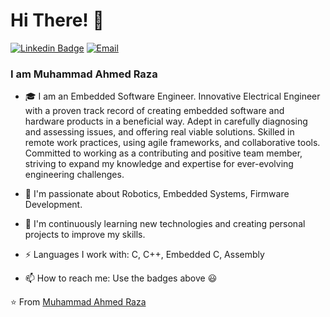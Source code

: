 

<!--
**MaverickAhmed/maverickahmed** is a ✨ _special_ ✨ repository because its `README.md` (this file) appears on your GitHub profile.

Here are some ideas to get you started:

- 🔭 I’m currently working on ...
- 🌱 I’m currently learning ...
- 👯 I’m looking to collaborate on ...
- 🤔 I’m looking for help with ...
- 💬 Ask me about ...
- 📫 How to reach me: ...
- 😄 Pronouns: ...
- ⚡ Fun fact: ...
-->

# Hi There! 👋
[![Linkedin Badge](https://img.shields.io/badge/LinkedIn-maverickahmed-gray?labelColor=blue&style=flat-square&logo=Linkedin&logoColor=white&link=https://www.linkedin.com/in/maverickahmed/)](https://www.linkedin.com/in/maverickahmed/)
[![Email](https://img.shields.io/badge/Gmail-maverickahmed-gray?labelColor=d44638&style=flat-square&logo=gmail&logoColor=white&link=mailto:ahmedraza24201@gmail.com)](mailto:ahmedraza24201@gmail.com)


### I am Muhammad Ahmed Raza

- 🎓 I am an Embedded Software Engineer.
Innovative Electrical Engineer with a proven track record of creating embedded software and hardware products in a beneficial way. Adept in carefully diagnosing and assessing issues, and offering real viable solutions. Skilled in remote work practices, using agile frameworks, and collaborative tools. Committed to working as a contributing and positive team member, striving to expand my knowledge and expertise for ever-evolving engineering challenges.

- 🔭 I'm passionate about Robotics, Embedded Systems, Firmware Development.


- 🌱 I'm continuously learning new technologies and creating personal projects to improve my skills.


- ⚡ Languages I work with: C, C++, Embedded C, Assembly

- 📫 How to reach me: Use the badges above 😃
<!--
<br>
<img src="https://github-readme-stats.vercel.app/api?username=ahmedraza&show_icons=true">
-->
⭐️ From [Muhammad Ahmed Raza](https://github.com/maverickahmed)
